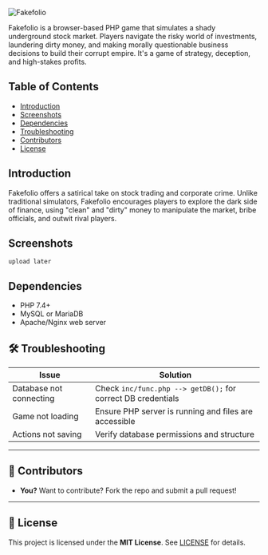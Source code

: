 ![Fakefolio](https://github.com/user-attachments/assets/5aaacf9e-4da1-42f6-9dd9-aa2ddc26e3c6)

Fakefolio is a browser-based PHP game that simulates a shady underground stock market. Players navigate the risky world of investments, laundering dirty money, and making morally questionable business decisions to build their corrupt empire. It's a game of strategy, deception, and high-stakes profits.

## Table of Contents

- [Introduction](#introduction)
- [Screenshots](#screenshots)
- [Dependencies](#dependencies)
- [Troubleshooting](#troubleshooting)
- [Contributors](#contributors)
- [License](#license)

## Introduction
Fakefolio offers a satirical take on stock trading and corporate crime. Unlike traditional simulators, Fakefolio encourages players to explore the dark side of finance, using "clean" and "dirty" money to manipulate the market, bribe officials, and outwit rival players.

## Screenshots
`upload later`

## Dependencies
- PHP 7.4+
- MySQL or MariaDB
- Apache/Nginx web server

## 🛠️ Troubleshooting

| Issue                        | Solution                                                     |
|-----------------------------|---------------------------------------------------------------|
| Database not connecting     | Check `inc/func.php --> getDB();` for correct DB credentials  |
| Game not loading            | Ensure PHP server is running and files are accessible         |
| Actions not saving          | Verify database permissions and structure                     |

---

## 👥 Contributors

- **You?** Want to contribute? Fork the repo and submit a pull request!

---

## 📄 License

This project is licensed under the **MIT License**. See [LICENSE](LICENSE) for details.
